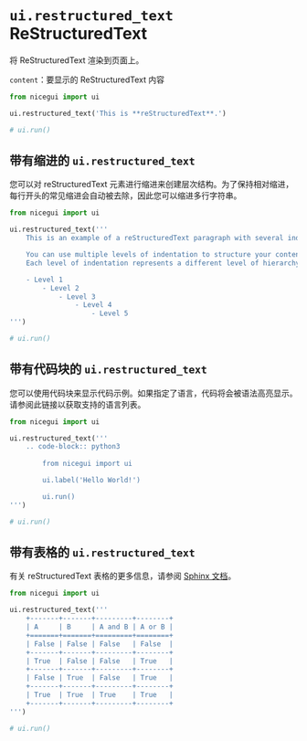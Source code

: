 # `ui.restructured_text` ReStructuredText

将 ReStructuredText 渲染到页面上。

`content`：要显示的 ReStructuredText 内容

```python
from nicegui import ui

ui.restructured_text('This is **reStructuredText**.')

# ui.run()
```

## 带有缩进的 `ui.restructured_text`

您可以对 reStructuredText 元素进行缩进来创建层次结构。为了保持相对缩进，每行开头的常见缩进会自动被去除，因此您可以缩进多行字符串。

```python
from nicegui import ui

ui.restructured_text('''
    This is an example of a reStructuredText paragraph with several indentation levels.

    You can use multiple levels of indentation to structure your content.
    Each level of indentation represents a different level of hierarchy.

    - Level 1
        - Level 2
            - Level 3
                - Level 4
                    - Level 5
''')

# ui.run()
```

## 带有代码块的 `ui.restructured_text`

您可以使用代码块来显示代码示例。如果指定了语言，代码将会被语法高亮显示。请参阅此链接以获取支持的语言列表。

```python
from nicegui import ui

ui.restructured_text('''
    .. code-block:: python3
    
        from nicegui import ui

        ui.label('Hello World!')

        ui.run()
''')

# ui.run()
```

## 带有表格的 `ui.restructured_text`

有关 reStructuredText 表格的更多信息，请参阅 [Sphinx 文档](https://www.sphinx-doc.org/en/master/usage/restructuredtext/basics.html#tables)。

```python
from nicegui import ui

ui.restructured_text('''
    +-------+-------+---------+--------+
    | A     | B     | A and B | A or B |
    +=======+=======+=========+========+
    | False | False | False   | False  |
    +-------+-------+---------+--------+
    | True  | False | False   | True   |
    +-------+-------+---------+--------+
    | False | True  | False   | True   |
    +-------+-------+---------+--------+
    | True  | True  | True    | True   |
    +-------+-------+---------+--------+
''')

# ui.run()
```
